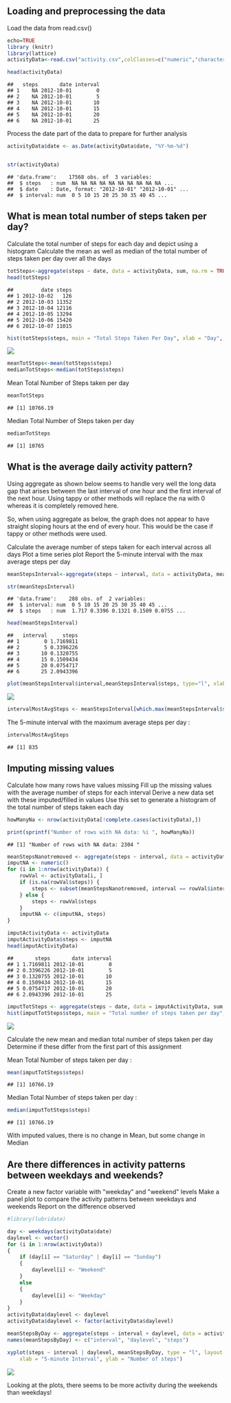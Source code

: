 


## Loading and preprocessing the data

Load the data from read.csv()



```r
echo=TRUE
library (knitr)
library(lattice)
activityData<-read.csv("activity.csv",colClasses=c("numeric","character","numeric"))

head(activityData)
```

```
##   steps       date interval
## 1    NA 2012-10-01        0
## 2    NA 2012-10-01        5
## 3    NA 2012-10-01       10
## 4    NA 2012-10-01       15
## 5    NA 2012-10-01       20
## 6    NA 2012-10-01       25
```
Process the date part of the data to prepare for further analysis

```r
activityData$date <- as.Date(activityData$date, "%Y-%m-%d")


str(activityData)
```

```
## 'data.frame':	17568 obs. of  3 variables:
##  $ steps   : num  NA NA NA NA NA NA NA NA NA NA ...
##  $ date    : Date, format: "2012-10-01" "2012-10-01" ...
##  $ interval: num  0 5 10 15 20 25 30 35 40 45 ...
```

## What is mean total number of steps taken per day?

Calculate the total number of steps for each day and depict using a histogram
Calculate the mean as well as median of the total number of steps taken per day over all the days

```r
totSteps<-aggregate(steps ~ date, data = activityData, sum, na.rm = TRUE)
head(totSteps)
```

```
##         date steps
## 1 2012-10-02   126
## 2 2012-10-03 11352
## 3 2012-10-04 12116
## 4 2012-10-05 13294
## 5 2012-10-06 15420
## 6 2012-10-07 11015
```

```r
hist(totSteps$steps, main = "Total Steps Taken Per Day", xlab = "Day",, col = "yellow")
```

![](PA1_template_files/figure-html/unnamed-chunk-3-1.png) 

```r
meanTotSteps<-mean(totSteps$steps)
medianTotSteps<-median(totSteps$steps)
```


Mean Total Number of Steps taken per day

```r
meanTotSteps
```

```
## [1] 10766.19
```
Median Total Number of Steps taken per day

```r
medianTotSteps   
```

```
## [1] 10765
```



## What is the average daily activity pattern?

Using aggregate as shown below seems to handle very well the long data gap that arises between the last interval of one hour and the first interval of the next hour.
Using tappy or other methods will replace the na with 0 whereas it is completely removed here.  

So, when using aggregate as below, the graph does not appear to have straight sloping hours at the end of every hour. This would be the case if tappy or other methods were used.

Calculate the average number of steps taken for each interval across all days
Plot a time series plot
Report the 5-minute interval with the max average steps per day


```r
meanStepsInterval<-aggregate(steps ~ interval, data = activityData, mean, na.rm = TRUE)

str(meanStepsInterval)
```

```
## 'data.frame':	288 obs. of  2 variables:
##  $ interval: num  0 5 10 15 20 25 30 35 40 45 ...
##  $ steps   : num  1.717 0.3396 0.1321 0.1509 0.0755 ...
```

```r
head(meanStepsInterval)
```

```
##   interval     steps
## 1        0 1.7169811
## 2        5 0.3396226
## 3       10 0.1320755
## 4       15 0.1509434
## 5       20 0.0754717
## 6       25 2.0943396
```

```r
plot(meanStepsInterval$interval,meanStepsInterval$steps, type="l", xlab="5-minute Interval", ylab="Average Number of Steps",main="Average Number of Steps by Interval")
```

![](PA1_template_files/figure-html/unnamed-chunk-6-1.png) 

```r
intervalMostAvgSteps <- meanStepsInterval[which.max(meanStepsInterval$steps),1]
```
The 5-minute interval with the maximum average steps per day :

```r
intervalMostAvgSteps
```

```
## [1] 835
```


## Imputing missing values

Calculate how many rows have values missing
Fill up the missing values with the average number of steps for each interval
Derive a new data set with these imputed/filled in values
Use this set to generate a histogram of the total number of steps taken each day

```r
howManyNa <- nrow(activityData[!complete.cases(activityData),])

print(sprintf("Number of rows with NA data: %i ", howManyNa))
```

```
## [1] "Number of rows with NA data: 2304 "
```

```r
meanStepsNanotremoved <- aggregate(steps ~ interval, data = activityData, FUN = mean)
imputNA <- numeric()
for (i in 1:nrow(activityData)) {
    rowVal <- activityData[i, ]
    if (is.na(rowVal$steps)) {
        steps <- subset(meanStepsNanotremoved, interval == rowVal$interval)$steps
    } else {
        steps <- rowVal$steps
    }
    imputNA <- c(imputNA, steps)
}

imputActivityData <- activityData
imputActivityData$steps <- imputNA
head(imputActivityData)
```

```
##       steps       date interval
## 1 1.7169811 2012-10-01        0
## 2 0.3396226 2012-10-01        5
## 3 0.1320755 2012-10-01       10
## 4 0.1509434 2012-10-01       15
## 5 0.0754717 2012-10-01       20
## 6 2.0943396 2012-10-01       25
```

```r
imputTotSteps <- aggregate(steps ~ date, data = imputActivityData, sum, na.rm = TRUE)
hist(imputTotSteps$steps, main = "Total number of steps taken per day", xlab = "Day", col = "green")
```

![](PA1_template_files/figure-html/unnamed-chunk-8-1.png) 

Calculate the new mean and median total number of steps taken per day
Determine if these differ from the first part of this assignment

Mean Total Number of steps taken per day : 


```r
mean(imputTotSteps$steps)
```

```
## [1] 10766.19
```

Median Total Number of steps taken per day : 

```r
median(imputTotSteps$steps)
```

```
## [1] 10766.19
```
With imputed values, there is no change in Mean, but some change in Median


## Are there differences in activity patterns between weekdays and weekends?

Create a new factor variable with "weekday" and "weekend" levels
Make a panel plot to compare the activity patterns between weekdays and weekends
Report on the difference observed


```r
#library(lubridate)

day <- weekdays(activityData$date)
daylevel <- vector()
for (i in 1:nrow(activityData)) 
{
    if (day[i] == "Saturday" | day[i] == "Sunday") 
    {
        daylevel[i] <- "Weekend"
    } 
    else 
    {
        daylevel[i] <- "Weekday"
    }
}
activityData$daylevel <- daylevel
activityData$daylevel <- factor(activityData$daylevel)

meanStepsByDay <- aggregate(steps ~ interval + daylevel, data = activityData, mean)
names(meanStepsByDay) <- c("interval", "daylevel", "steps")

xyplot(steps ~ interval | daylevel, meanStepsByDay, type = "l", layout = c(1, 2), 
    xlab = "5-minute Interval", ylab = "Number of steps")
```

![](PA1_template_files/figure-html/unnamed-chunk-11-1.png) 


Looking at the plots, there seems to be more activity during the weekends than weekdays!
